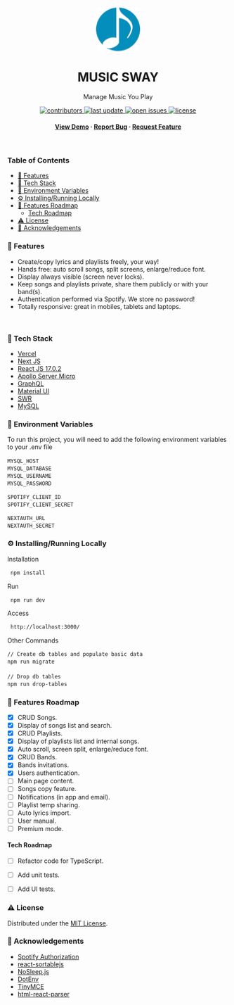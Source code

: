 <div align="center">
    <img src="https://github.com/dennyboechat/music-sway-web/blob/main/public/ms_logo.png" alt="" width="100" height="auto" />
    <h1>MUSIC SWAY</h1>
    <p>Manage Music You Play</p>
    <p>
        <a href="https://github.com/dennyboechat/music-sway-web/graphs/contributors">
            <img src="https://img.shields.io/github/contributors/dennyboechat/music-sway-web" alt="contributors" />
        </a>
        <a href="">
            <img src="https://img.shields.io/github/last-commit/dennyboechat/music-sway-web" alt="last update" />
        </a>
        <a href="https://github.com/dennyboechat/music-sway-web/issues/">
            <img src="https://img.shields.io/github/issues/dennyboechat/music-sway-web" alt="open issues" />
        </a>
        <a href="https://github.com/dennyboechat/music-sway-web/blob/master/LICENSE">
            <img src="https://img.shields.io/github/license/dennyboechat/music-sway-web" alt="license" />
        </a>
    </p>
    <h4>
        <a href="https://music-sway-web.vercel.app/">View Demo</a>
        <span> · </span>
        <a href="https://github.com/dennyboechat/music-sway-web/issues/">Report Bug</a>
        <span> · </span>
        <a href="https://github.com/dennyboechat/music-sway-web/issues/">Request Feature</a>
    </h4>
</div>

<br />

<h3>Table of Contents</h3>

- [:dart: Features](#dart-features)
- [:space_invader: Tech Stack](#space_invader-tech-stack)
- [:key: Environment Variables](#key-environment-variables)
- [:gear: Installing/Running Locally](#gear-installingrunning-locally)
- [:compass: Features Roadmap](#compass-features-roadmap)
  - [Tech Roadmap](#tech-roadmap)
- [:warning: License](#warning-license)
- [:gem: Acknowledgements](#gem-acknowledgements)


### :dart: Features

- Create/copy lyrics and playlists freely, your way!
- Hands free: auto scroll songs, split screens, enlarge/reduce font.
- Display always visible (screen never locks).
- Keep songs and playlists private, share them publicly or with your band(s).
- Authentication performed via Spotify. We store no password!
- Totally responsive: great in mobiles, tablets and laptops.

<img src="https://user-images.githubusercontent.com/12437153/186416472-d23c9be6-2e58-4e54-abb7-1a00d44ffcd1.jpg" alt="" width="400" height="auto" />
<img src="https://user-images.githubusercontent.com/12437153/186417468-0018fdcb-8f2d-41d2-8617-f4d67d06a3a8.jpg" alt="" width="400" height="auto" />


### :space_invader: Tech Stack

<ul>
    <li><a href="https://vercel.com/" target="_blank">Vercel</a></li>
    <li><a href="https://nextjs.org/" target="_blank">Next JS</a></li>
    <li><a href="https://reactjs.org/" target="_blank">React JS 17.0.2</a></li>
    <li><a href="https://www.apollographql.com/" target="_blank">Apollo Server Micro</a></li>
    <li><a href="https://graphql.org/" target="_blank">GraphQL</a></li>
    <li><a href="https://mui.com/" target="_blank">Material UI</a></li>
    <li><a href="https://swr.vercel.app/" target="_blank">SWR</a></li>
    <li><a href="https://www.mysql.com/" target="_blank">MySQL</a></li>
</ul>


### :key: Environment Variables

To run this project, you will need to add the following environment variables to your .env file

`MYSQL_HOST`  
`MYSQL_DATABASE`  
`MYSQL_USERNAME`  
`MYSQL_PASSWORD`  

`SPOTIFY_CLIENT_ID`  
`SPOTIFY_CLIENT_SECRET`  

`NEXTAUTH_URL`  
`NEXTAUTH_SECRET`  


### :gear: Installing/Running Locally

Installation

```bash
 npm install
```

Run

```bash
 npm run dev
```

Access

```bash
 http://localhost:3000/
```

Other Commands

```bash
// Create db tables and populate basic data
npm run migrate

// Drop db tables
npm run drop-tables
```

### :compass: Features Roadmap

* [x] CRUD Songs.
* [x] Display of songs list and search.
* [x] CRUD Playlists.
* [x] Display of playlists list and internal songs.
* [x] Auto scroll, screen split, enlarge/reduce font.
* [x] CRUD Bands.
* [x] Bands invitations.
* [x] Users authentication.
* [ ] Main page content.
* [ ] Songs copy feature.
* [ ] Notifications (in app and email).
* [ ] Playlist temp sharing.
* [ ] Auto lyrics import.
* [ ] User manual.
* [ ] Premium mode.

#### Tech Roadmap

* [ ] Refactor code for TypeScript.
* [ ] Add unit tests.
* [ ] Add UI tests.


### :warning: License

Distributed under the <a href="https://github.com/dennyboechat/music-sway-web/blob/main/LICENSE">MIT License</a>.


### :gem: Acknowledgements

<ul>
    <li><a href="https://developer.spotify.com/documentation/general/guides/authorization/" target="_blank">Spotify Authorization</a></li>
    <li><a href="https://github.com/SortableJS/react-sortablejs/" target="_blank">react-sortablejs</a></li>
    <li><a href="https://github.com/richtr/NoSleep.js/" target="_blank">NoSleep.js</a></li>
    <li><a href="https://github.com/motdotla/dotenv/" target="_blank">DotEnv</a></li>
    <li><a href="https://www.tiny.cloud/" target="_blank">TinyMCE</a></li>
    <li><a href="https://github.com/remarkablemark/html-react-parser/" target="_blank">html-react-parser</a></li>
</ul>
